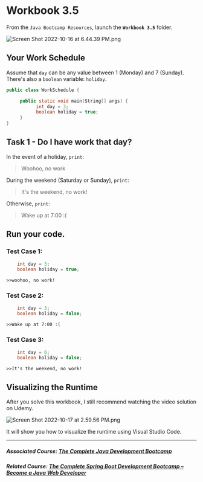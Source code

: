 # Workbook 3.5

From the `Java Bootcamp Resources`, launch the **`Workbook 3.5`** folder.

![Screen Shot 2022-10-16 at 6.44.39 PM.png](https://firebasestorage.googleapis.com/v0/b/learnthepart-75aed.appspot.com/o/images%2Fdd27cafe-ec54-44bd-93b6-111b96de713e?alt=media&token=ae82e428-1c88-4cc5-b7b1-0251b65bbfd6)



## Your Work Schedule


Assume that `day` can be any value between 1 (Monday) and 7 (Sunday). There's also a `boolean` variable: `holiday`.

```java
public class WorkSchedule {

     public static void main﻿(﻿String[] args﻿) {
           int day = 3;
           boolean holiday = true;                ﻿ ﻿
     }
}

```

## Task 1 - Do I have work that day?


In the event of a holiday, `print`:

> Woohoo, no work

During the weekend (Saturday or Sunday), `print`:

> It's the weekend, no work!

Otherwise, `print`:

> Wake up at 7:00 :(

## Run your code.


### Test Case 1:
```java
    int day = 3;
    boolean holiday = true;                ﻿ ﻿
```

`>>woohoo, no work!`

### Test Case 2:

```java
    int day = 3;
    boolean holiday = false;                ﻿ ﻿
```

`>>Wake up at 7:00 :(`

### Test Case 3:

```java
    int day = 6;
    boolean holiday = false;                ﻿ ﻿
```
`>>It's the weekend, no work!`

## Visualizing the Runtime

After you solve this workbook, I still recommend watching the video solution on Udemy.

![Screen Shot 2022-10-17 at 2.59.56 PM.png](https://firebasestorage.googleapis.com/v0/b/learnthepart-75aed.appspot.com/o/images%2Fc712b067-a1f0-4262-a588-11a0e619048d?alt=media&token=a79884ca-69f0-42ad-b821-cfcfe5391d26)

It will show you how to visualize the runtime using Visual Studio Code.

----------

##### Associated Course: [The Complete Java Development Bootcamp](https://udemy-redirect-app.herokuapp.com/java)
##### Related Course: [The Complete Spring Boot Development Bootcamp – Become a Java Web Developer](https://udemy-redirect-app.herokuapp.com/spring)